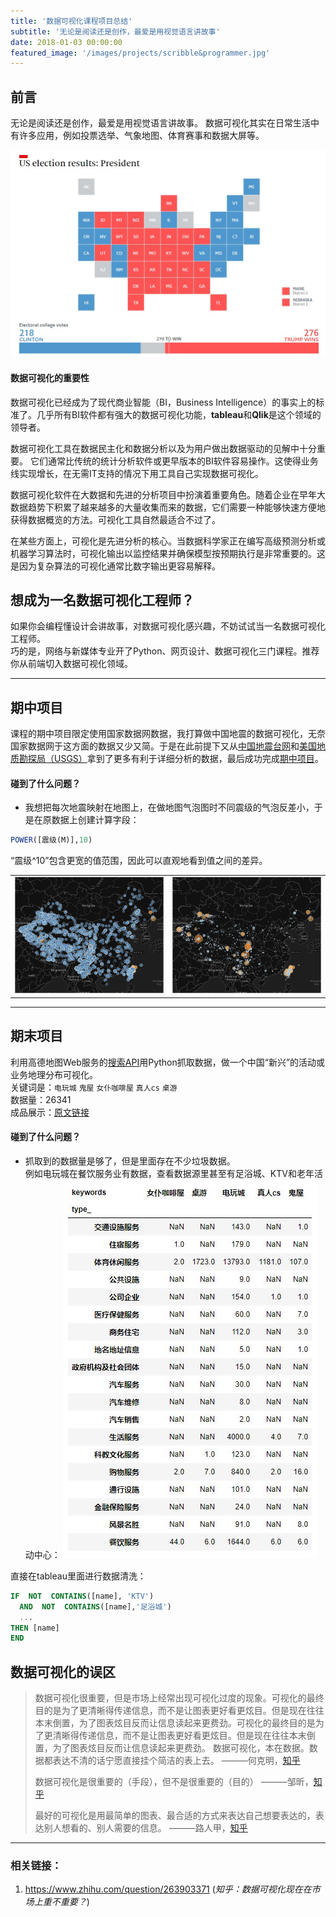 ```yaml
---
title: '数据可视化课程项目总结'
subtitle: '无论是阅读还是创作，最爱是用视觉语言讲故事'
date: 2018-01-03 00:00:00
featured_image: '/images/projects/scribble&programmer.jpg'
---
```

## 前言
无论是阅读还是创作，最爱是用视觉语言讲故事。 
数据可视化其实在日常生活中有许多应用，例如投票选举、气象地图、体育赛事和数据大屏等。

![2016美国总统选举](/images/projects/US_election_results.jpg '2016美国总统选举结果可视化')


#### 数据可视化的重要性
数据可视化已经成为了现代商业智能（BI，Business Intelligence）的事实上的标准了。几乎所有BI软件都有强大的数据可视化功能，**tableau**和**Qlik**是这个领域的领导者。  

数据可视化工具在数据民主化和数据分析以及为用户做出数据驱动的见解中十分重要。
它们通常比传统的统计分析软件或更早版本的BI软件容易操作。这使得业务线实现增长，在无需IT支持的情况下用工具自己实现数据可视化。  

数据可视化软件在大数据和先进的分析项目中扮演着重要角色。随着企业在早年大数据趋势下积累了越来越多的大量收集而来的数据，它们需要一种能够快速方便地获得数据概览的方法。可视化工具自然最适合不过了。  

在某些方面上，可视化是先进分析的核心。当数据科学家正在编写高级预测分析或机器学习算法时，可视化输出以监控结果并确保模型按预期执行是非常重要的。这是因为复杂算法的可视化通常比数字输出更容易解释。

## 想成为一名数据可视化工程师？
如果你会编程懂设计会讲故事，对数据可视化感兴趣，不妨试试当一名数据可视化工程师。  
巧的是，网络与新媒体专业开了Python、网页设计、数据可视化三门课程。推荐你从前端切入数据可视化领域。

----

## 期中项目
课程的期中项目限定使用国家数据网数据，我打算做中国地震的数据可视化，无奈国家数据网于这方面的数据又少又简。于是在此前提下又从[中国地震台网](https://data.stats.gov.cn/)和[美国地质勘探局（USGS）](https://www.usgs.gov/)拿到了更多有利于详细分析的数据，最后成功完成[期中项目](/project/china-earthquakes-visualization)。

#### 碰到了什么问题？

+ 我想把每次地震映射在地图上，在做地图气泡图时不同震级的气泡反差小，于是在原数据上创建计算字段：

```sql
POWER([震级(M)],10)
```

“震级^10”包含更宽的值范围，因此可以直观地看到值之间的差异。
<table><tr>  
<td><img src="/images/projects/M_sc.png" alt="差异小" width="100%"></td>
<td><img src="/images/projects/M_bc.png" alt="差异大" width="100%"></td>
</tr></table>

----

## 期末项目
利用高德地图Web服务的[搜索API](https://lbs.amap.com/api/webservice/guide/api/search/)用Python抓取数据，做一个中国“新兴”的活动或业务地理分布可视化。  
关键词是：`电玩城` `鬼屋` `女仆咖啡屋` `真人cs` `桌游`  
数据量：26341  
成品展示：[原文链接](/project/gaodemap-search-api-poi-visualization)

#### 碰到了什么问题？
+ 抓取到的数据量是够了，但是里面存在不少垃圾数据。  
例如电玩城在餐饮服务业有数据，查看数据源里甚至有足浴城、KTV和老年活动中心：
![初始数据](/images/projects/GdMap_data.jpg )

直接在tableau里面进行数据清洗：

```sql
IF  NOT  CONTAINS([name], 'KTV') 
  AND  NOT  CONTAINS([name],'足浴城')
  ...
THEN [name]
END
```

## 数据可视化的误区
> 数据可视化很重要，但是市场上经常出现可视化过度的现象。可视化的最终目的是为了更清晰得传递信息，而不是让图表更好看更炫目。但是现在往往本末倒置，为了图表炫目反而让信息读起来更费劲。可视化的最终目的是为了更清晰得传递信息，而不是让图表更好看更炫目。但是现在往往本末倒置，为了图表炫目反而让信息读起来更费劲。
数据可视化，本在数据。数据都表达不清的话宁愿直接挂个简洁的表上去。  ———何克明，[知乎](https://www.zhihu.com/people/he-ming-ke/activities)
> 
> 数据可视化是很重要的（手段），但不是很重要的（目的） ———邹昕，[知乎](https://www.zhihu.com/people/xin_zou/activities)
> 
> 最好的可视化是用最简单的图表、最合适的方式来表达自己想要表达的，表达别人想看的、别人需要的信息。 ———路人甲，[知乎](https://www.zhihu.com/people/sgai/activities)

----
### 相关链接：
1. <https://www.zhihu.com/question/263903371> (*知乎：数据可视化现在在市场上重不重要？*)  